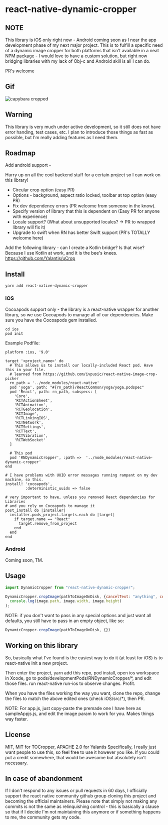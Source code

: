 # react-native-dynamic-cropper

## NOTE

This library is iOS only right now - Android coming soon as I near the app development phase of my next major project. This is to fulfill a specific need of a dynamic image cropper for both platforms that isn't available in a neat NPM package - I would love to have a custom solution, but right now bridging libraries with my lack of Obj-c and Android skill is all I can do.

PR's welcome

## Gif
![capybara cropped](https://github.com/rob117/react-native-dynamic-cropper/blob/master/images/capybara.gif)

## Warning

This library is very much under active development, so it still does not have error handing, test cases, etc. I plan to introduce those things as fast as possible, but I'm really adding features as I need them.

## Roadmap

Add android support -

Hurry up on all the cool backend stuff for a certain project so I can work on this library!

* Circular crop option (easy PR)
* Options - background, aspect ratio locked, toolbar at top option (easy PR)
* Fix dev dependency errors (PR welcome from someone in the know).
* Specify version of library that this is dependent on (Easy PR for anyone with experience)
* Locale support? (What about unsupported locales? -> PR to wrapped library will fix it)
* Upgrade to swift when RN has better Swift support (PR's TOTALLY welcome here)

Add the following library - can I create a Kotlin bridge? Is that wise? Because I use Kotlin at work, and it is the bee's knees.
https://github.com/Yalantis/uCrop

## Install

`yarn add react-native-dynamic-cropper`

### iOS

Cocoapods support only - the library is a react-native wrapper for another library, so we use Cocoapods to manage all of our dependencies. Make sure you have the Cocoapods gem installed.

```
cd ios
pod init
```

Example Podfile:

```
platform :ios, '9.0'

target '<project_name>' do
  # This allows us to install our locally-included React pod. Have this in your file.
  # learned from https://github.com/ivpusic/react-native-image-crop-picker
  rn_path = '../node_modules/react-native'
  pod 'yoga', path: "#{rn_path}/ReactCommon/yoga/yoga.podspec"
  pod 'React', path: rn_path, subspecs: [
    'Core',
    'RCTActionSheet',
    'RCTAnimation',
    'RCTGeolocation',
    'RCTImage',
    'RCTLinkingIOS',
    'RCTNetwork',
    'RCTSettings',
    'RCTText',
    'RCTVibration',
    'RCTWebSocket'
  ]

  # This pod
  pod 'RNDynamicCropper', :path =>  '../node_modules/react-native-dynamic-cropper'
end

# I have problems with UUID error messages running rampant on my dev machine, so this.
install! 'cocoapods',
         :deterministic_uuids => false

# very important to have, unless you removed React dependencies for Libraries
# and you rely on Cocoapods to manage it
post_install do |installer|
  installer.pods_project.targets.each do |target|
    if target.name == "React"
      target.remove_from_project
    end
  end
end
```

### Android

Coming soon, TM.

## Usage

```javascript
import DynamicCropper from "react-native-dynamic-cropper";

DynamicCropper.cropImage(pathToImageOnDisk, {cancelText: "anything", confirmText: "You can leave these blank", title: "also optional", filePath: "Absolute path on a simulator, otherwise the path that your imagepicker gives you"}).then(newlyCroppedImage =>
  console.log(image.path, image.width, image.height)
);
```

NOTE: if you don't want to pass in any special options and just want all defaults, you still have to pass in an empty object, like so:
```javascript
DynamicCropper.cropImage(pathToImageOnDisk, {})
```

## Working on this library

So, basically what I've found is the easiest way to do it (at least for iOS) is to react-native init a new project.

Then enter the project, yarn add this repo, pod install, open ios workspace in Xcode, go to pods/developmentPods/RNDynamicCropper/*, and edit those files. run react-native run-ios to observe changes. Profit.

When you have the files working the way you want, clone the repo, change the files to match the above edited ones (check iOS/src/*), then PR.

NOTE: For app.js, just copy-paste the premade one I have here as sampleAppjs.js, and edit the image param to work for you. Makes things way faster.

## License

MIT, MIT for TOCropper, APACHE 2.0 for Yalantis
Specifically, I really just want people to use this, so feel free to use it however you like. If you could put a credit somewhere, that would be awesome but absolutely isn't necessary.

## In case of abandonment

If I don't respond to any issues or pull requests in 60 days, I officially support the react native community github group cloning this project and becoming the official maintainers. Please note that simply not making any commits is not the same as relinquishing control - this is basically a clause so that if I decide I'm not maintaining this anymore or if something happens to me, the community gets my code.
